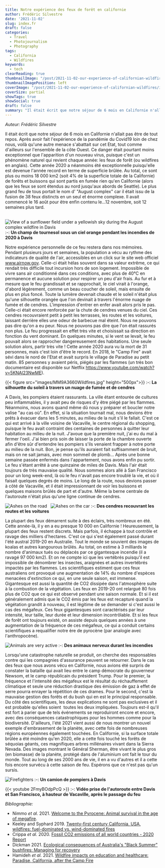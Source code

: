 ```yaml
---
title: Notre expérience des feux de forêt en californie
author: Frédéric Silvestre
date: '2021-11-02'
slug: index.fr
draft: false
categories:
  - Travel
  - Photojournalism
  - Photography
tags:
  - California
  - Wildfires
keywords:
  - tech
clearReading: true
thumbnailImage: "/post/2021-11-02-our-experience-of-californian-wildfires/index.en-us_files/MM9A3644Wildfires.jpg"
thumbnailImagePosition: left
coverImage: "/post/2021-11-02-our-experience-of-californian-wildfires/index.en-us_files/MM9A3644Wildfires.jpg"
coverSize: partial
showTags: true
showSocial: true
draft: false
summary: "Il était écrit que notre séjour de 6 mois en Californie n'allait pas être de tout repos. Après avoir fait l'expérience de la pandémie du Covid19 loin de chez nous, voilà qu'une autre menace s'abattait sur cet Etat, tout comme d'ailleurs sur l'ensemble de la côte Ouest. Ce danger était pourtant moins exceptionnel que l'apparition d'un nouveau virus, puisque c'est un phénomène naturel qui revient chaque année: les feux de forêt (ou wildfires en anglais). "
---
```


*Auteur: Frédéric Silvestre*

Il était écrit que notre séjour de 6 mois en Californie n'allait pas être de tout repos. Après avoir fait l'expérience de la pandémie du Covid19 loin de chez nous, voilà qu'une autre menace s'abattait sur cet Etat, tout comme d'ailleurs sur l'ensemble de la côte Ouest. Ce danger était pourtant moins exceptionnel que l'apparition d'un nouveau virus, puisque c'est un phénomène naturel qui revient chaque année: les feux de forêt (ou wildfires en anglais). Cette année 2020 a néanmoins été exceptionnelle puisqu'elle est devenue l'année record en terme de superficie brûlée. Au total, ce sont plus ou moins 18 000 km2 (soit 4% de la superficie totale de la Californie) de forêts et buissons qui sont partis en fumée rien qu'en Californie (alors que les feux se sont étendus au nord jusqu'aux abords de Seattle). Le plus grand feu de tous portait le nom d' "August complex" car il était issu de la fusion de 38 feux distincts en un seul et énorme complexe. Il avait commencé le 16 août pour être enfin contenu le...12 novembre, soit 12 semaines plus tard.  
&nbsp;

![View of a sunflower field under a yellowish sky during the August complex wildfire in Davis](images/MM9A3644Wildfires.jpg)
:-:
<b>Un champ de tournesol sous un ciel orange pendant les incendies de 2020 à Davis</b>

Notre expérience personnelle de ce feu restera dans nos mémoires. Pendant plusieurs jours et semaines, la population a vécu au rythme des indicateurs de qualité de l'air, accessibles en un click sur le site web officiel www.airnow.gov. Celle-ci était hélas souvent dans sa valeur extrême, ce qui rendait très difficile tout incursion hors de son logement. Impossible de vivre sans air conditionné dans ces conditions, avec plus de 40°C en permanence et aucune solution pour respirer un peu d'air frais. Au fur et à mesure que le feu grandissait et se rapprochait, le ciel virait à l'orange, d'abord légèrement, comme un beau coucher de soleil, mais ensuite de plus en plus foncé. Toute la lumière devenait chaude et le soleil n'était plus qu'une silhouette orangée que l'on devinait à travers l'énorme nuage de fumée et de cendres. L'impression d'entrer en enfer avait alors pris le pas. Celle-ci était encore renforcée par la chute de cendres venues du ciel. Ces cendres recouvraient petit à petit les terrasses, les routes et les voitures, laissant derrière elles une odeur de barbecue mal éteint. Nous ne pouvons pas dire qu'on a eu peur. Nous ne pouvons pas dire que l'on était rassurés non plus. Le feu progressait en effet très vite et choisissait sa direction en fonction du vent dominant. En quelques minutes, si le vent se levait, le feu pouvait alors se rapprocher dangereusement des habitations. Une seule solution alors, partir très vite ! Cette année 2020 aura vu la mort de 31 personnes, mais c'est loin d'être le record. En 2018, le "Camp Fire" avait sévi dans le nord de l'Etat et avait surpris le village de Paradise au petit matin. 85 personnes y avaient péris, piégés par les flammes (un très bon documentaire est disponible sur Netflix https://www.youtube.com/watch?v=5KNAl23NwME). 
&nbsp;

{{< figure src="images/MM9A3660Wildfires.jpg" height="500px">}} 
:-:
<b>La silhouette du soleil à travers un nuage de fumée et de cendres</b>

A Davis, les pompiers étaient rassurants. La ville étant entourée de cultures peu inflammables, il y avait peu de risques d'y être piégé par les flammes. Néanmoins, nous avons quand même dû nous y préparer et boucler notre valise "au cas où". En effet, si la situation tournait mal, nous devions être prêts à évacuer dans les 5 minutes, au milieu de la nuit s'il le fallait. C'est ce qui est arrivé à la ville voisine de Vacaville, le centre régional du shopping, puisque le feu avait contraint des centaines de personnes à quitter leur habitation au milieu de la nuit. J'avoue que la première nuit, j'ai eu du mal à fermer l'oeil. J'ai bien pris soin de laisser la porte de la chambre ouverte afin d'être sûr d'entendre les pompiers s'ils venaient frapper à notre porte au milieu de la nuit. Bon, je pense qu'ils auraient fait suffisamment de bruit, mais on ne sait jamais, avec mon sommeil de plomb... Après une bonne semaine passée enfermés dans l'appartement, nous avons enfin pu sortir. Le feu s'étant arrêté à une quinzaine de miles de Davis. Mais l'air était toujours de très mauvaise qualité. Nous sommes alors allé à San Francisco pour un long week-end, là où le feu n'avait pas encore troublé la vie, et où il faisait quelques degrés de moins. Le long de la route, nous devions passer à côté de Vacaville, et il était impressionnant de voir les buissons et quelques maisons brûlés de part et d'autre. Même la berne centrale de l'autoroute n'était plus qu'une ligne continue de cendres.
&nbsp;

![Ashes on the road](images/MM9A3643Wildfires.jpg) 
&nbsp;
![Ashes on the car](images/MM9A3642Wildfires.jpg)
:-:
<b>Des cendres recouvrant les routes et les voitures</b>

La plupart des feux démarrent suite à des éclairs, très nombreux en été. Cette année-là, il y en a eu presque 10 000 en Californie ! Heureusement, la plupart des feux restent discrets. Mais parfois, il échappe à tout contrôle et ravage des milliers d'hectares. C'est ce qui s'est également passé durant l'été austral 2019-20 en Australie. Tout le monde se souvient des images de koalas et autres kangourous brûlés. Au total, on estime à 3 milliards le nombre d'animaux tués ou déplacés par ce gigantesque incendie (il a ravagé 97 000 km2). Et on ne compte ici que les vertébrés puisqu'il est impossible de dénombrer les insectes, araignées et autres invertébrés impactés par les flammes. Les scientifiques estiment que ces feux australiens ont provoqué une augmentation de 14% du nombre d'espèces menacées d'extinction ce qui, en une seule saison, est immense. Gigantesque est aussi la quantité de CO2 dissipée dans l'atmosphère suite à la combustion de la végétation. Les feux en 2019-20 ont relargué 80 fois plus de CO2 que ce qui est observé pendant une saison normale. Et si il est généralement admis que le CO2 émis par les feux est recapturé quand la végétation grandit à nouveau, il est légitime de se demander si c'est aussi le cas des mégafeux. Ces feux gigantesques sont caractérisés par leur intensité, leur taille, leur durée et leur dimension incontrôlable. Et si les feux de forêt ont toujours existé, on assiste depuis quelques années à une augmentation de la fréquence de ces mégafeux, ce qui a conduit certains scientifiques a requalifier notre ère de pyrocène (par analogie avec l'anthropocène).
&nbsp;

![Animals are very active](images/MM9A3658Wildfires.jpg)
:-:
<b>Des animaux nerveux durant les incendies</b>


Lorsqu'une catastrophe naturelle se produit, on cherche des responsables contre qui les compagnies d'assurance peuvent se retourner. Dans le cas des feux que nous avons vécu en Californie, nous avions été surpris de constater la bataille qui avait lieu entre le camp démocrate du gouverneur Newsom, et le camp républicain du président Trump. Pour le premier, la fréquence et l'intensité des mégafeux est le résultat du réchauffement climatique et seule une réduction drastique des émission de gaz à effet de serre pourra enrayer la répétition de ces drames. Pour le second, c'est la mauvaise gestion des forêts et du bush qui en est le principal responsable.  Du côté des scientifiques, les deux explications ne sont pas exclusives et il est probable qu'elles soient  toutes les deux impliquées. Toujours est-il qu'il est fort à parier que de tels événements se reproduiront encore et encore, avec des conséquences catastrophiques pour les hommes comme pour la biodiversité. D'ailleurs, l'été 2021 vient aussi de nous montrer un nouvel exemple d'embrasement de la planète, avec cette fois de nombreuses régions européennes également touchées. En Californie, si la surface totale brûlée a été moindre qu'en 2020, elle a cette fois touché les forêts de séquoias géants, ces magnifiques arbres millénaires vivant dans la Sierra Nevada. Des images montrant le Général Sherman, être vivant le plus gros (en biomasse) de la planète, protégé dans de l'aluminium ont fait le tour du monde. Tout au long de ses 2000 ans de vie, il en a vu d'autres et il a cette fois encore survécu à cette saison de feu. Espérons que ce n'est pas qu'un sursis.
&nbsp;


![Firefighters](images/IMG_4356Wildfires.jpg)
:-:
<b>Un camion de pompiers à Davis</b>
&nbsp;

{{< youtube 2FmyBOdpPcQ >}}
:-:
<b>Vidéo prise de l'autoroute entre Davis et San Francisco, à hauteur de Vacaville, après le passage du feu</b>

*Bibliographie:*
- Nimmo *et al.* 2021. [Welcome to the Pyrocene: Animal survival in the age of megafire](https://onlinelibrary.wiley.com/doi/abs/10.1111/gcb.15834).
- Keeley and Syphard 2019. [Twenty-first century California, USA, wildfires: fuel-dominated vs. wind-dominated fires](https://fireecology.springeropen.com/articles/10.1186/s42408-019-0041-0)
- Crippa *et al.* 2020. [Fossil CO2 emissions of all world countries - 2020 Report](https://publications.jrc.ec.europa.eu/repository/handle/JRC121460)
- Dickman 2021. [Ecological consequences of Australia's "Black Summer" bushfires: Managing for recovery](https://setac.onlinelibrary.wiley.com/doi/10.1002/ieam.4496)
- Hamideh *et al.* 2021. [Wildfire impacts on education and healthcare: Paradise, California, after the Camp Fire](https://www.ncbi.nlm.nih.gov/pmc/articles/PMC8500817/)



